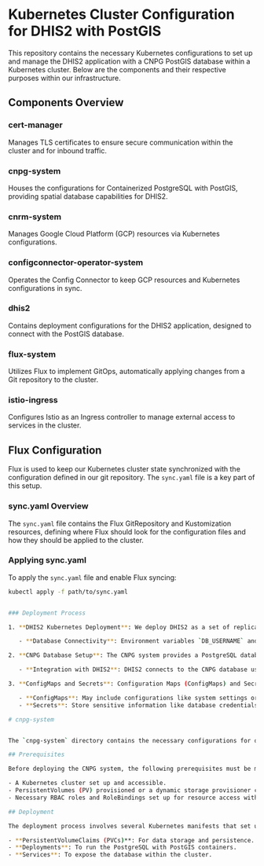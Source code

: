 # Kubernetes Cluster Configuration for DHIS2 with PostGIS

This repository contains the necessary Kubernetes configurations to set up and manage the DHIS2 application with a CNPG PostGIS database within a Kubernetes cluster. Below are the components and their respective purposes within our infrastructure.

## Components Overview

### cert-manager
Manages TLS certificates to ensure secure communication within the cluster and for inbound traffic.

### cnpg-system
Houses the configurations for Containerized PostgreSQL with PostGIS, providing spatial database capabilities for DHIS2.

### cnrm-system
Manages Google Cloud Platform (GCP) resources via Kubernetes configurations.

### configconnector-operator-system
Operates the Config Connector to keep GCP resources and Kubernetes configurations in sync.

### dhis2
Contains deployment configurations for the DHIS2 application, designed to connect with the PostGIS database.

### flux-system
Utilizes Flux to implement GitOps, automatically applying changes from a Git repository to the cluster.

### istio-ingress
Configures Istio as an Ingress controller to manage external access to services in the cluster.

## Flux Configuration

Flux is used to keep our Kubernetes cluster state synchronized with the configuration defined in our git repository. The `sync.yaml` file is a key part of this setup.

### sync.yaml Overview
The `sync.yaml` file contains the Flux GitRepository and Kustomization resources, defining where Flux should look for the configuration files and how they should be applied to the cluster.

### Applying sync.yaml
To apply the `sync.yaml` file and enable Flux syncing:

```bash
kubectl apply -f path/to/sync.yaml


### Deployment Process

1. **DHIS2 Kubernetes Deployment**: We deploy DHIS2 as a set of replicated pods within the Kubernetes cluster to ensure high availability. The deployment configuration specifies the DHIS2 Docker image and sets the necessary environment variables for database connectivity.

   - **Database Connectivity**: Environment variables `DB_USERNAME` and `DB_PASSWORD` are set through Kubernetes secrets to maintain security. These credentials are used by DHIS2 to connect to the CNPG PostGIS database.

2. **CNPG Database Setup**: The CNPG system provides a PostgreSQL database with the PostGIS extension. It includes its own set of Kubernetes objects like Deployments, Services, and PersistentVolumeClaims to ensure data persistence.

   - **Integration with DHIS2**: DHIS2 connects to the CNPG database using a JDBC URL specified in the environment variables or a configuration file. This URL includes the service name of the CNPG database as the hostname, which Kubernetes resolves internally.

3. **ConfigMaps and Secrets**: Configuration Maps (ConfigMaps) and Secrets store configuration data and sensitive information respectively. They are mounted into DHIS2 pods as environment variables or files.

   - **ConfigMaps**: May include configurations like system settings or overrides.
   - **Secrets**: Store sensitive information like database credentials, used by both DHIS2 and CNPG deployments.

# cnpg-system


The `cnpg-system` directory contains the necessary configurations for deploying a containerized PostgreSQL database with the PostGIS extension, which enables spatial and geographic data support. This setup is tailored for Kubernetes environments, allowing for scalable and managed database services.

## Prerequisites

Before deploying the CNPG system, the following prerequisites must be met:

- A Kubernetes cluster set up and accessible.
- PersistentVolumes (PV) provisioned or a dynamic storage provisioner configured.
- Necessary RBAC roles and RoleBindings set up for resource access within the cluster.

## Deployment

The deployment process involves several Kubernetes manifests that set up the CNPG system:

- **PersistentVolumeClaims (PVCs)**: For data storage and persistence.
- **Deployments**: To run the PostgreSQL with PostGIS containers.
- **Services**: To expose the database within the cluster.
